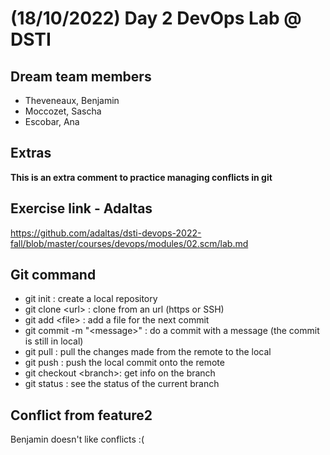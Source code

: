 # (18/10/2022) Day 2 DevOps Lab @ DSTI

## Dream team members
- Theveneaux, Benjamin 
- Moccozet, Sascha 
- Escobar, Ana 


## Extras
**This is an extra comment to practice managing conflicts in git**


## Exercise link - Adaltas
https://github.com/adaltas/dsti-devops-2022-fall/blob/master/courses/devops/modules/02.scm/lab.md

## Git command
- git init : create a local repository
- git clone \<url\> : clone from an url (https or SSH)
- git add \<file\> : add a file for the next commit
- git commit -m "\<message\>" : do a commit with a message (the commit is still in local)
- git pull : pull the changes made from the remote to the local
- git push : push the local commit onto the remote
- git checkout \<branch\>: get info on the branch
- git status : see the status of the current branch

## Conflict from feature2
Benjamin doesn't like conflicts :(
